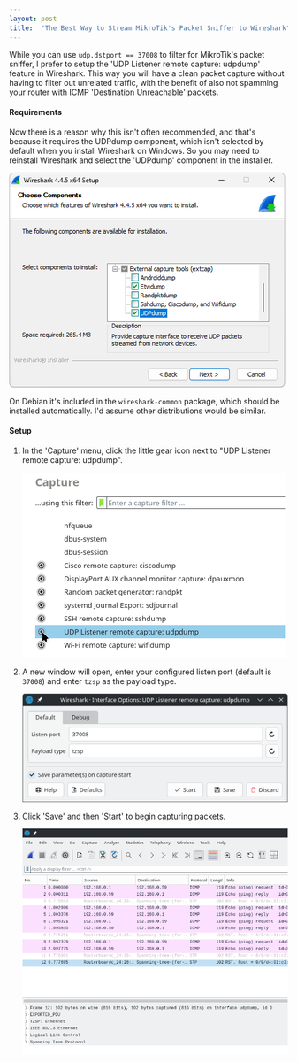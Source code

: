 ```yaml
---
layout: post
title:  "The Best Way to Stream MikroTik's Packet Sniffer to Wireshark"
---
```


While you can use `udp.dstport == 37008` to filter for MikroTik's packet sniffer, I prefer to setup the 'UDP Listener remote capture: udpdump' feature in Wireshark. This way you will have a clean packet capture without having to filter out unrelated traffic, with the benefit of also not spamming your router with ICMP 'Destination Unreachable' packets.
<!--more-->

#### Requirements

Now there is a reason why this isn't often recommended, and that's because it requires the UDPdump component, which isn't selected by default when you install Wireshark on Windows. So you may need to reinstall Wireshark and select the 'UDPdump' component in the installer.

![Wireshark Windows Installer Components](/img/articles/mikrotik-packet-sniffer-wireshark/wireshark-windows-installer.png)

On Debian it's included in the `wireshark-common` package, which should be installed automatically. I'd assume other distributions would be similar.

#### Setup

1. In the 'Capture' menu, click the little gear icon next to "UDP Listener remote capture: udpdump".

    ![Wireshark UDPdump Config Icon](/img/articles/mikrotik-packet-sniffer-wireshark/udpdump-config-icon.png)
2. A new window will open, enter your configured listen port (default is `37008`) and enter `tzsp` as the payload type.

    ![Wireshark UDPdump Config Window](/img/articles/mikrotik-packet-sniffer-wireshark/udpdump-config-tzsp.png)
3. Click 'Save' and then 'Start' to begin capturing packets.

    ![Wireshark UDPdump Start Button](/img/articles/mikrotik-packet-sniffer-wireshark/wireguard-packets.png)
